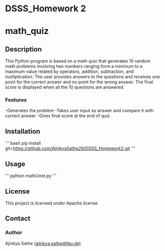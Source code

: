 # DSSS_Homework 2

# math_quiz

## Description

This Python program is based on a math quiz that generates 10 random math problems involving two numbers ranging form a minimum to a maximum value related by operators, addition, subtraction, and multiplication. The user provides answers to the questions and receives one point for the correct answer and no point for the wrong answer. The final score is displayed when all the 10 questions are answered. 

### Features

-Generates the problem
-Takes user input as answer and compare it with correct answer
-Gives final score at the end of quiz

## Installation

''' bash
pip install git+https://github.com/AjinkyaSathe29/DSSS_Homework2.git
'''

## Usage

'''
pyhton mathUest.py
'''

## License

This project is licensed under Apache license

## Contact

### Author

Ajinkya Sathe (ajinkya.sathe@fau.de)








